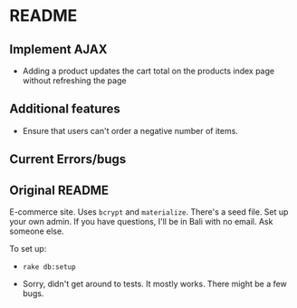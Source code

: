 # README

## Implement AJAX
 * Adding a product updates the cart total on the products index page without refreshing the page

## Additional features
* Ensure that users can't order a negative number of items.

## Current Errors/bugs





## Original README

E-commerce site. Uses `bcrypt` and `materialize`. There's a seed file. Set up your own admin. If you have questions, I'll be in Bali with no email. Ask someone else.

To set up:

* `rake db:setup`

* Sorry, didn't get around to tests. It mostly works. There might be a few bugs.
